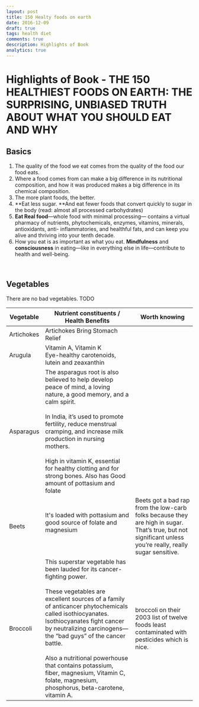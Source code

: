 ```yaml
---
layout: post
title: 150 Healty foods on earth
date: 2016-12-09
draft: true
tags: health diet 
comments: true
description: Highlights of Book 
analytics: true
---
```


# Highlights of Book - THE 150 HEALTHIEST FOODS ON EARTH: THE SURPRISING, UNBIASED TRUTH ABOUT WHAT YOU SHOULD EAT AND WHY

## Basics

1. The quality of the food we eat comes from the quality of the food our food eats. 
2. Where a food comes from can make a big difference in its nutritional composition, and how it was produced makes a big difference in its chemical composition. 
3. The more plant foods, the better. 
4. **Eat less sugar. **And eat fewer foods that convert quickly to sugar in the body (read: almost all processed carbohydrates)
5. **Eat Real food**—whole food with minimal processing— contains a virtual pharmacy of nutrients, phytochemicals, enzymes, vitamins, minerals, antioxidants, anti- inflammatories, and healthful fats, and can keep you alive and thriving into your tenth decade.
6. How you eat is as important as what you eat. **Mindfulness** and **consciousness** in eating—like in everything else in life—contribute to health and well-being.

<br>

## Vegetables

There are no bad vegetables. TODO

| Vegetable | Nutrient constituents / Health Benefits | Worth knowing
| -------- | -------- | -------- |
| Artichokes   | Artichokes Bring Stomach Relief  |
| Arugula   | Vitamin  A, Vitamin K <br/>  Eye-healthy carotenoids, lutein and zeaxanthin |
| Asparagus | The asparagus root is also believed to help develop peace of mind, a loving nature, a good memory, and a calm spirit. <br/><br/> In India, it’s used to promote fertility, reduce menstrual cramping, and increase milk production in nursing mothers. <br/><br/>  High in vitamin K, essential for healthy clotting and for strong bones. Also has Good amount of pottasium and folate 
|Beets| It's loaded with pottasium and good source of folate and magnesium <br/><br/> | Beets got a bad rap from the low-carb folks because they are high in sugar. <br/> That’s true, but not significant unless you’re really, really sugar sensitive. 
|Broccoli|This superstar vegetable has been lauded for its cancer-fighting power. <br/> <br/>These vegetables are excellent sources of a family of anticancer phytochemicals called isothiocyanates. Isothiocyanates fight cancer by neutralizing carcinogens—the “bad guys” of the cancer battle.<br/><br/>Also a nutritional powerhouse that contains potassium, fiber, magnesium, Vitamin C, folate, magnesium, phosphorus, beta-carotene, vitamin A.|broccoli on their 2003 list of twelve foods least contaminated with pesticides which is nice.
